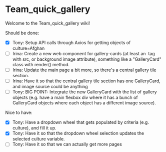# Team_quick_gallery

Welcome to the Team_quick_gallery wiki!

Should be done:
- [x] Tony: Setup API calls through Axios for getting objects of culture=Afghan
- [ ] Irina: Create a new web component for gallery-cards (at least an <img> tag with src, or background image attribute), something like a "GalleryCard" class with render() method.
- [ ] Irina: Update the main page a bit more, so there's a central gallery tile section.
- [ ] Irina: Have it so that the central gallery tile section has one GalleryCard, and image source could be anything
- [ ] Tony: BIG POINT: Integrate the new GalleryCard with the list of gallery objects (e.g. have a main flexbox div where it has a bunch of GalleryCard objects where each object has a different image source).

Nice to have:
- [x] Tony: Have a dropdown wheel that gets populated by criteria (e.g. culture), and fill it up.
- [x] Tony: Have it so that the dropdown wheel selection updates the selected culture variable.
- [ ] Tony: Have it so that we can actually get more pages